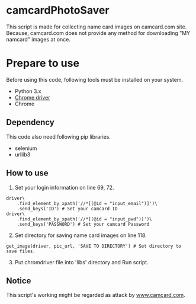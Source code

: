 # camcardPhotoSaver
This script is made for collecting name card images on camcard.com site.
Because, camcard.com does not provide any method for downloading "MY namcard" images at once.

# Prepare to use
Before using this code, following tools must be installed on your system.

* Python 3.x
* [Chrome driver](http://chromedriver.chromium.org/downloads)
* Chrome

## Dependency
This code also need following pip libraries.

* selenium
* urllib3

## How to use
1. Set your login information on line 69, 72.

```(python)
driver\
    .find_element_by_xpath('//*[(@id = "input_email")]')\
    .send_keys('ID') # Set your camcard ID
driver\
    .find_element_by_xpath('//*[(@id = "input_pwd")]')\
    .send_keys('PASSWORD') # Set your camcard Password
```

2. Set directory for saving name card images on line 118.

```(python)
get_image(driver, pic_url, 'SAVE TO DIRECTORY') # Set directory to save files.
```

3. Put chromdriver file into 'libs' directory and Run script.

## Notice
This script's working might be regarded as attack by www.camcard.com.



